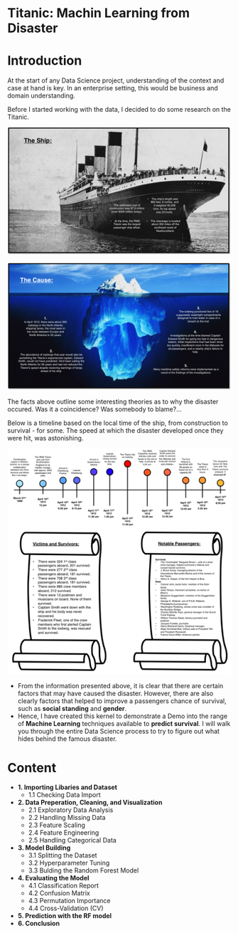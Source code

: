 # Titanic: Machin Learning from Disaster
# Introduction

At the start of any Data Science project, understanding of the context and case at hand is key. In an enterprise setting, this would be business and domain understanding.

Before I started working with the data, I decided to do some research on the Titanic.

![### Here is it, the "Unsinkable" RMS Titanic in all its glory.](https://github.com/TianranWei/Titanic-Machine-Learning-from-Disaster/blob/master/titanic.png?raw=true)

![The Cause](https://github.com/TianranWei/Titanic-Machine-Learning-from-Disaster/blob/master/thecause.png?raw=true)

The facts above outline some interesting theories as to why the disaster occured. Was it a coincidence? Was somebody to blame?...

Below is a timeline based on the local time of the ship, from construction to survival - for some. The speed at which the disaster developed once they were hit,  was astonishing.

![Time Line](https://github.com/TianranWei/Titanic-Machine-Learning-from-Disaster/blob/master/timeline.png?raw=true)
![Cause](https://github.com/TianranWei/Titanic-Machine-Learning-from-Disaster/blob/master/__results___9_0.png?raw=true)
- From the information presented above, it is clear that there are certain factors that may have caused the disaster. However, there are also clearly factors that helped to improve a passengers chance of survival, such as **social standing** and **gender**.
- Hence, I have created this kernel to demonstrate a Demo into the range of **Machine Learning** techniques available to **predict survival**. I will walk you through the entire Data Science process to try to figure out what hides behind the famous disaster.

# Content
* **1. Importing Libaries and Dataset**
    * 1.1 Checking Data Import
* **2. Data Preperation, Cleaning, and Visualization**
    * 2.1 Exploratory Data Analysis
    * 2.2 Handling Missing Data
    * 2.3 Feature Scaling
    * 2.4 Feature Engineering
    * 2.5 Handling Categorical Data
* **3. Model Building**
    * 3.1 Splitting the Dataset
    * 3.2 Hyperparameter Tuning
    * 3.3 Bulding the Random Forest Model
* **4. Evaluating the Model**
    * 4.1 Classification Report
    * 4.2 Confusion Matrix
    * 4.3 Permutation Importance
    * 4.4 Cross-Validation (CV)
* **5. Prediction with the RF model**
* **6. Conclusion**

